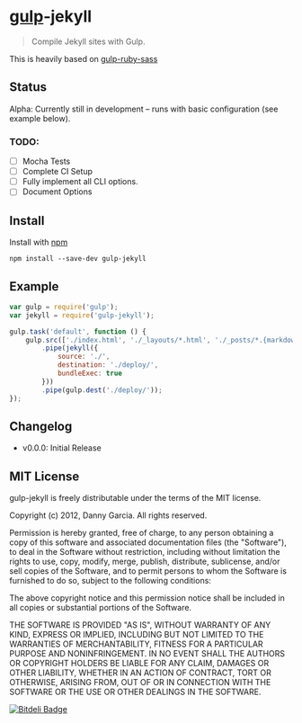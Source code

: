 # [gulp](https://github.com/wearefractal/gulp)-jekyll

> Compile Jekyll sites with Gulp.

This is heavily based on [gulp-ruby-sass](https://github.com/sindresorhus/gulp-ruby-sass)

## Status

Alpha: Currently still in development – runs with basic configuration (see example below).

### TODO:

- [ ] Mocha Tests
- [ ] Complete CI Setup
- [ ] Fully implement all CLI options.
- [ ] Document Options

## Install

Install with [npm](https://npmjs.org/package/gulp-jekyll)

```
npm install --save-dev gulp-jekyll
```

## Example

```js
var gulp = require('gulp');
var jekyll = require('gulp-jekyll');

gulp.task('default', function () {
	gulp.src(['./index.html', './_layouts/*.html', './_posts/*.{markdown,md}'])
		.pipe(jekyll({
			source: './',
			destination: './deploy/',
			bundleExec: true
		}))
		.pipe(gulp.dest('./deploy/'));
});
```
## Changelog

- v0.0.0: Initial Release

## MIT License

gulp-jekyll is freely distributable under the terms of the MIT license.

Copyright (c) 2012, Danny Garcia. All rights reserved.

Permission is hereby granted, free of charge, to any person obtaining a copy of this software and associated documentation
files (the "Software"), to deal in the Software without restriction, including without limitation the rights to use,
copy, modify, merge, publish, distribute, sublicense, and/or sell copies of the Software, and to permit persons to whom the Software is furnished to do so, subject to the following conditions:

The above copyright notice and this permission notice shall be included in all copies or substantial portions of the Software.

THE SOFTWARE IS PROVIDED "AS IS", WITHOUT WARRANTY OF ANY KIND, EXPRESS OR IMPLIED, INCLUDING BUT NOT LIMITED TO THE WARRANTIES OF MERCHANTABILITY, FITNESS FOR A PARTICULAR PURPOSE AND NONINFRINGEMENT. IN NO EVENT SHALL THE AUTHORS OR COPYRIGHT HOLDERS BE LIABLE FOR ANY CLAIM, DAMAGES OR OTHER LIABILITY, WHETHER IN AN ACTION OF CONTRACT, TORT OR OTHERWISE, ARISING FROM, OUT OF OR IN CONNECTION WITH THE SOFTWARE OR THE USE OR OTHER DEALINGS IN THE SOFTWARE.

[![Bitdeli Badge](https://d2weczhvl823v0.cloudfront.net/dannygarcia/gulp-jekyll/trend.png)](https://bitdeli.com/free "Bitdeli Badge")